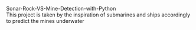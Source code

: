 Sonar-Rock-VS-Mine-Detection-with-Python  
 This project is taken by the inspiration of submarines and ships accordingly to predict the mines underwater 
